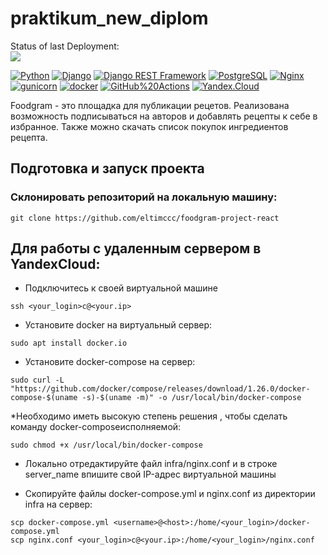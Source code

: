 # praktikum_new_diplom

Status of last Deployment:<br>
<img src="https://github.com/eltimccc/foodgram-project-react/actions/workflows/main.yml/badge.svg"><br>  


[![Python](https://img.shields.io/badge/-Python-464646?style=flat-square&logo=Python)](https://www.python.org/)
[![Django](https://img.shields.io/badge/-Django-464646?style=flat-square&logo=Django)](https://www.djangoproject.com/)
[![Django REST Framework](https://img.shields.io/badge/-Django%20REST%20Framework-464646?style=flat-square&logo=Django%20REST%20Framework)](https://www.django-rest-framework.org/)
[![PostgreSQL](https://img.shields.io/badge/-PostgreSQL-464646?style=flat-square&logo=PostgreSQL)](https://www.postgresql.org/)
[![Nginx](https://img.shields.io/badge/-NGINX-464646?style=flat-square&logo=NGINX)](https://nginx.org/ru/)
[![gunicorn](https://img.shields.io/badge/-gunicorn-464646?style=flat-square&logo=gunicorn)](https://gunicorn.org/)
[![docker](https://img.shields.io/badge/-Docker-464646?style=flat-square&logo=docker)](https://www.docker.com/)
[![GitHub%20Actions](https://img.shields.io/badge/-GitHub%20Actions-464646?style=flat-square&logo=GitHub%20actions)](https://github.com/features/actions)
[![Yandex.Cloud](https://img.shields.io/badge/-Yandex.Cloud-464646?style=flat-square&logo=Yandex.Cloud)](https://cloud.yandex.ru/)

Foodgram - это площадка для публикации рецетов. Реализована возможность подписываться на авторов и добавлять рецепты к себе в избранное. Также можно скачать список покупок ингредиентов рецепта.

## Подготовка и запуск проекта
### Склонировать репозиторий на локальную машину:
```
git clone https://github.com/eltimccc/foodgram-project-react
```

## Для работы с удаленным сервером в YandexCloud:

* Подключитесь к своей виртуальной машине
```
ssh <your_login>c@<your.ip>
```

* Установите docker на виртуальный сервер:
```
sudo apt install docker.io 
```
* Установите docker-compose на сервер:
```
sudo curl -L "https://github.com/docker/compose/releases/download/1.26.0/docker-compose-$(uname -s)-$(uname -m)" -o /usr/local/bin/docker-compose
```
*Необходимо иметь высокую степень решения , чтобы сделать команду docker-composeисполняемой:
```
sudo chmod +x /usr/local/bin/docker-compose
```
* Локально отредактируйте файл infra/nginx.conf и в строке server_name впишите свой IP-адрес виртуальной машины

* Скопируйте файлы docker-compose.yml и nginx.conf из директории infra на сервер:
```
scp docker-compose.yml <username>@<host>:/home/<your_login>/docker-compose.yml
scp nginx.conf <your_login>c@<your.ip>:/home/<your_login>/nginx.conf
```
